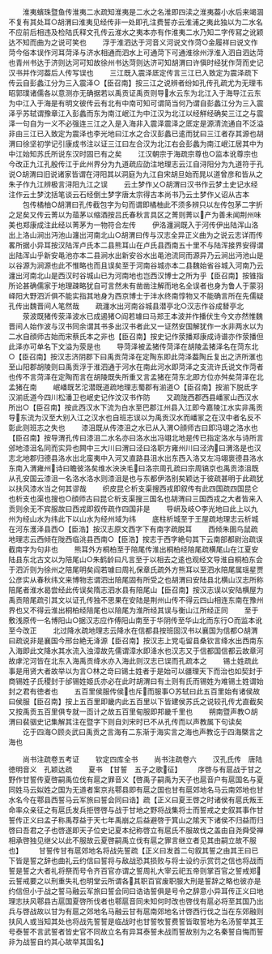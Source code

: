 <!-- { "loadSidebar": true } -->
　　淮夷蠙珠暨鱼传淮夷二水疏知淮夷是二水之名淮即四渎之淮夷葢小水后来竭涸不复有其处耳○胡渭曰淮夷见经传非一处即孔注费誓亦云淮浦之夷此独以为二水名不应前后相违及检陆氏释文孔传云淮水之夷本亦有作淮夷二水乃知二字传冩之讹颖达不知而曲为之说可笑也
　　浮于淮泗达于河音义河说文作菏○金履祥曰说文作菏今俗本误作河耳菏泽与济水相通而泗水上可通菏下可通淮徐州浮淮入泗自泗达菏也青州书达于济则达河可知故徐州书达菏则达济可知胡渭曰许愼时经犹作菏而史记汉书并作河葢后人传写误也
　　三江既入震泽厎定传言三江已入致定为震泽疏下传云自彭蠡江分为三入震泽○【臣召南】按三江之说辨者纷如孔传孔疏尤为无理韦昭郭璞诸儒各以意测亦无确据若以禹贡证禹贡则导水云东为北江入于海导江云东为中江入于海是有明文彼传云有北有中南可知可谓简当何乃谓自彭蠡江分为三入震泽乎苏轼谓豫章江入彭蠡而东为南江岷江为中江汉为北江以经觧经确矣三江之与震泽一句自为一义不必强连三江之入是入海非入震泽震泽之厎定是源清流通自不泛溢非由三江已入致定为震泽也李光地曰江水之合汉彭蠡已逺而犹曰三江者存其源也胡渭曰徐坚初学记引康成书注以证三江曰左合汉为北江右会彭蠡为南江岷江居其中为中江始知苏氏所说东汉时固已有之矣
　　江汉朝宗于海疏宗尊也○监本讹尊宗也今改正九江孔殷传江于此州界分为九道疏应劭注地理志云江自浔阳分为九道符于孔说○胡渭曰旧说诸家皆谓在浔阳其以洞庭为九江自宋胡旦始而晁以道曾彦和皆从之朱子作九江辨极言浔阳九江之误
　　云土梦作乂○胡渭曰汉书作云梦土史记水经注作云土梦沈括笔谈云石经倒土梦字唐太宗得古本尚书乃云土梦作乂诏从古本
　　包传橘柚○胡渭曰孔传截包字为句而谓即橘柚此不须多辨只以左传包茅二字折之足矣又传云菁以为葅茅以缩酒按吕氏春秋言具区之菁则菁以产为善未闻荆州味美也郑康成注此经以菁茅为一物符合左传
　　伊洛瀍涧既入于河传伊出陆浑山洛出上洛山涧出沔池山瀍出河南北山○胡渭曰传与汉志全异正义曲为之说云志详而传畧所据小异耳按汉陆浑卢氏本二县熊耳山在卢氏县西南五十里不与陆浑接界安得谓出陆浑山乎新安黾池亦本二县涧水出新安谷水出黾池流同而源异乃云涧出沔池山是以谷源为涧源也此不惟略也而且误矣至于河南谷城亦本二县魏始省谷城入河南乃云瀍出河南北山是西汉时谷城山已为河南地也岂西汉博士之所为乎【臣召南】按锥指所论甚确儒家于地理疎略犹自可言然未有凿凿注解而地名全误者也身为鲁人于蒙羽峄阳大野泗沂俱不能实指其地身为西京博士于沣水终南惇物又不能确言所在先儒疑孔传出魏晋间人笔然哉
　　疏瀍水出河南谷城县潜亭北○汉志作谷成朁亭北
　　荥波既猪传荥泽波水已成遏猪○阎若璩曰马郑王本波并作播伏生今文亦然惟魏晋间人始作波与汉书同余谓其书多出汉书者此又一证然安国解犹作一水非两水以为二水自顔师古始而宋蔡氏本之非也【臣召南】按史记作荥播郑康成诗谱亦作荥播但此泽亦可单名下文溢为荥是也
　　导菏泽被孟猪传菏泽在胡陵孟猪泽名在菏东北○【臣召南】按汉志济阴郡下曰禹贡菏泽在定陶东即此菏泽葢陶丘复出之济所滙也至山阳郡胡陵则曰禹贡浮于淮泗通于河水在南此河水即菏泽之支流许氏说文作菏者也传不言菏泽在定陶而言在胡陵既失所重又言孟猪在菏东北即方位亦舛矣菏泽在北孟猪在南
　　岷嶓既艺沱潜既道疏地理志蜀郡有湔道○【臣召南】按湔下脱氐字汉湔氐道今四川松潘卫也岷史记作汶汉书作防
　　又疏陇西郡西县嶓冡山西汉水所出○【臣召南】按此西汉水下流为白水至巴郡江州县入江即今嘉陵江水实非禹贡导东流为汉至大别入江之汉水也自班志误以为禹贡汉水而嶓冡之在汉中者名反不彰此则班志之失也
　　漆沮既从传漆沮之水已从入渭○顔师古曰即冯翊之洛水也【臣召南】按导渭孔传曰漆沮二水名亦曰洛水出冯翊北地是传已指定洛水与诗所言邠地漆沮名同而实异也闗中三大川曰渭曰泾曰洛职方雍州川曰泾汭曰渭洛是也汉志北地郡归德县洛水出北蛮夷中入河又直路县沮水出东西入洛又左冯翊褱德县洛水东南入渭雍州诗曰瞻彼洛矣维水泱泱毛曰洛宗周孔疏曰宗周镐京也禹贡漆沮既从孔安国云漆沮一名洛水洛水则漆沮是也与东都伊洛别矣颖达于彼疏甚明于此疏犹以扶风漆水当之何其谬哉
　　织皮昆仑析支渠搜西戎即叙传有此四国疏四国昆仑也析支也渠也搜也○顔师古曰昆仑析支渠搜三国名也胡渭曰三国西戎之大者皆来入贡则余无不宾服故曰西戎即叙传疏作四国非是
　　导岍及岐○李光地曰此上以九州为经山水为纬此下以山水为经州域为纬
　　底柱析城至于王屋疏地理志云析城在河东濩泽县西○【臣浩】按汉志原文西字下有南字疏脱耳
　　西倾朱圉鸟鼠疏地理志云西倾在陇西临洮县西南○【臣浩】按志于西字絶句其下云南部都尉治疏误截南字为句非也
　　熊耳外方桐柏至于陪尾传淮出桐柏经陪尾疏横尾山在江夏安陆县东北古文以为陪尾山○朱鹤龄曰凡言至于以相去之逺也观经文导淮自桐柏东会于泗沂则为徐州之陪尾明矣阎若璩曰周礼保章氏疏外方熊耳以至泗水陪尾属瑶星贾公彦实从春秋纬文来博物志谓泗出陪尾固有所受之也胡渭曰安陆县北横山汉志所称陪尾者淮水曷尝经此传误矣隋志泗水县有陪尾山【臣召南】按汉志误以安陆横屋为禹贡陪尾疏引其文以证孔传独不思果在安陆是荆州山传不得云四山相连东南在豫州界也又不得云淮出桐柏经陪尾也以陪尾为淮所经其误与衡山江所经正同
　　至于敷浅原传一名博阳山○据汉志应作傅阳山南至于华阴传至华山北而东行○而监本讹至今改正
　　北过降水疏地理志云降水在信都县按班固汉书以襄国为信都○胡渭曰疏说非是襄国今邢台絶无洚源【臣召南】按汉志上党屯留县桑钦言绛水出西南东入海即此文降水其水流入浊漳故先儒谓漳水即洚水也汉志又于信都国信都云故章河故虖沱河皆在北东入海禹贡绛水亦入海此则汉志已误而孔疏本之
　　锡土姓疏此事是用贤大者故举以为言○林之竒曰锡土姓者于是始可以疆理天下而治也如契封于商锡姓子氏稷封于邰锡姓姬氏亦必在此时胡渭曰有土则有氏而锡姓为难锡土姓谓始封之君有徳者也
　　五百里侯服传侯也斥而服事○苏轼曰此五百里始有诸侯故曰侯服【臣召南】按上五百里即畿内此五百里以下皆建侯苏氏之说较孔传尤直截矣又按禹贡五百里俱专就一靣计之故五百里甸服即邦畿千里也
　　朔南暨声教○胡渭曰裴骃史记集解其注在暨字下则自刘宋时已不从孔传而以声教属下句读矣
　　讫于四海○顾炎武曰禹贡之言海有二东渐于海实言之海也声教讫于四海槩言之海也







　　尚书注疏卷五考证
　　钦定四库全书
　　尚书注疏卷六
　　汉孔氏传　唐陆徳明音义　孔颖达疏
　　夏书　【甘誓　五子之歌征】
　　序啓与有扈战于甘之野作甘誓传夏啓嗣禹位伐有扈之罪音义【啓禹子嗣禹为天子也扈音户有扈国名与夏同姓马云姒姓之国为无道者案京兆鄠县即有扈之国也甘有扈郊地名马云南郊地也甘水名今在鄠县西誓马云军旅曰誓会同曰诰】疏【正义曰夏王啓之时诸侯有扈氏叛王命率众亲征之有扈氏发兵拒啓啓与战于甘地之野将战集将士而誓戒之史叙其事作甘誓传正义曰孟子称禹荐益于天七年禹崩之后益避啓于箕山之隂天下诸侯不归益而归啓曰吾君之子也啓遂即天子位史记夏本纪称啓立有扈氏不服故伐之盖由自尧舜受禅相承啓独见继父以此不服故云夏啓嗣禹立伐有扈之罪言继立者见其由嗣立故不服也】
　　甘誓传甘有扈郊地名将战先誓疏【正义曰发首二句叙其誓之由其王曰已下皆是誓之辞也曲礼云约信曰誓将与敌战恐其损败与将士设约示赏罚之信也将战而誓是誓之大者礼将祭而号令齐百官亦谓之誓周礼大宰云祀五帝则掌百官之誓戒郑云誓戒要之以刑重失礼也明堂云所谓各其职百官废职服大刑是誓辞之略也彼亦是约信但小于战之誓马融云军旅曰誓会同曰诰诰誓俱是号令之辞意小异耳传正义曰地理志扶风鄠县古扈国夏啓所伐者也鄠扈音同未知何时改也啓伐有扈必将至其国乃出兵与啓战故以甘为有扈之郊地名马融云甘有扈南郊地名计啓西行伐之当在东郊融则扶风人或当知其处也将战先誓誓是临战时也甘誓牧誓费誓皆取誓地为名汤誓举其王号泰誓不言武誓者皆史官不同故立名有异耳泰誓未战而誓故别为之名秦誓自悔而誓非为战誓自约其心故举其国名】
